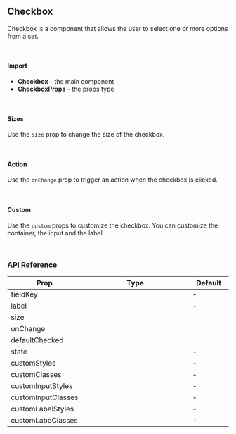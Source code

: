 ## Checkbox

Checkbox is a component that allows the user to select one or more options from a set.

<div>
<LeSourceButton url="https://github.com/hiimlex/leux/tree/main/src/components/Checkbox"></LeSourceButton>
</div>

<br/>

#### Import

<div>
<CheckboxImportPreview>
</CheckboxImportPreview>
</div>

- **Checkbox** - the main component
- **CheckboxProps** - the props type

<br />

#### Sizes

Use the `size` prop to change the size of the checkbox.

<div>
<CheckboxSizePreview>
</CheckboxSizePreview>
</div>

<br />

#### Action

Use the `onChange` prop to trigger an action when the checkbox is clicked.

<div>
<CheckboxActionPreview>
</CheckboxActionPreview>
</div>

<br />

#### Custom

Use the `custom` props to customize the checkbox. You can customize the container, the input and the label.

<div>
<CheckboxCustomPreview>
</CheckboxCustomPreview>
</div>

<br />

### API Reference

<div>
<table>
<thead>
<tr>
<th width="10%">Prop</th>
<th width="70%">Type</th>
<th width="20%">Default</th>
</tr>
</thead>
<tbody>
<tr>
<tr>
<td>fieldKey</td>
<td><LeHighlighter code="string" language="tsx" style="soft" copy="'off'"></LeHighlighter></td>
<td>-</td>
</tr>
<tr>
<td>label</td>
<td><LeHighlighter code="string" language="tsx" style="soft" copy="'off'"></LeHighlighter></td>
<td>-</td>
</tr>
<tr>
<td>size</td>
<td><LeHighlighter code="'small' | 'medium' | 'large'" language="tsx" style="soft" copy="'off'"></LeHighlighter></td>
<td><LeHighlighter code="'medium'" language="tsx" style="soft" copy="'off'"></LeHighlighter></td>
</tr>
<tr>
<td>onChange</td>
<td><LeHighlighter code="(event: React.ChangeEvent<HTMLInputElement>) => void" language="tsx" style="soft" copy="'off'"></LeHighlighter></td>
<td><LeHighlighter code="'medium'" language="tsx" style="soft" copy="'off'"></LeHighlighter></td>
</tr>
<tr>
<tr>
<td>defaultChecked</td>
<td><LeHighlighter code="boolean" language="tsx" style="soft" copy="'off'"></LeHighlighter></td>
<td><LeHighlighter code="false" language="tsx" style="soft" copy="'off'"></LeHighlighter></td>
</tr>
<tr>
<td>state</td>
<td><LeHighlighter code="CheckboxState | { disabled?: false }" language="tsx" style="soft" copy="'off'"></LeHighlighter></td>
<td>-</td>
</tr>
<tr>
<td>customStyles</td>
<td><LeHighlighter code="React.CSSProperties" language="tsx" style="soft" copy="'off'"></LeHighlighter></td>
<td>-</td>
</tr>
<tr>
<td>customClasses</td>
<td><LeHighlighter code="string" language="tsx" style="soft" copy="'off'"></LeHighlighter></td>
<td>-</td>
</tr>
<tr>
<td>customInputStyles</td>
<td><LeHighlighter code="React.CSSProperties" language="tsx" style="soft" copy="'off'"></LeHighlighter></td>
<td>-</td>
</tr>
<tr>
<td>customInputClasses</td>
<td><LeHighlighter code="string" language="tsx" style="soft" copy="'off'"></LeHighlighter></td>
<td>-</td>
</tr>
<tr>
<td>customLabelStyles</td>
<td><LeHighlighter code="React.CSSProperties" language="tsx" style="soft" copy="'off'"></LeHighlighter></td>
<td>-</td>
</tr>
<tr>
<td>customLabeClasses</td>
<td><LeHighlighter code="string" language="tsx" style="soft" copy="'off'"></LeHighlighter></td>
<td>-</td>
</tr>
</tbody>
</table>
</div>

<br/>
